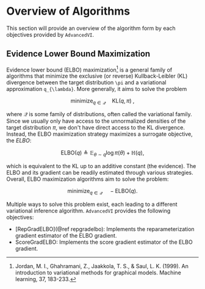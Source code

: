 
# Overview of Algorithms

This section will provide an overview of the algorithm form by each objectives provided by `AdvancedVI`.

## Evidence Lower Bound Maximization

Evidence lower bound (ELBO) maximization[^JGJS1999] is a general family of algorithms that minimize the exclusive (or reverse) Kullback-Leibler (KL) divergence between the target distribution ``\pi`` and a variational approximation ``q_{\lambda}``.
More generally, it aims to solve the problem

```math
  \mathrm{minimize}_{q \in \mathcal{Q}}\quad \mathrm{KL}\left(q, \pi\right) \; ,
```

where $\mathcal{Q}$ is some family of distributions, often called the variational family.
Since we usually only have access to the unnormalized densities of the target distribution $\pi$, we don't have direct access to the KL divergence.
Instead, the ELBO maximization strategy maximizes a surrogate objective, the *ELBO*:

```math
  \mathrm{ELBO}\left(q\right) \triangleq \mathbb{E}_{\theta \sim q} \log \pi\left(\theta\right) + \mathbb{H}\left(q\right),
```

which is equivalent to the KL up to an additive constant (the evidence).
The ELBO and its gradient can be readily estimated through various strategies.
Overall, ELBO maximization algorithms aim to solve the problem:

```math
  \mathrm{minimize}_{q \in \mathcal{Q}}\quad -\mathrm{ELBO}\left(q\right).
```

Multiple ways to solve this problem exist, each leading to a different variational inference algorithm. `AdvancedVI` provides the following objectives:

  - [RepGradELBO](@ref repgradelbo): Implements the reparameterization gradient estimator of the ELBO gradient.
  - ScoreGradELBO: Implements the score gradient estimator of the ELBO gradient.

[^JGJS1999]: Jordan, M. I., Ghahramani, Z., Jaakkola, T. S., & Saul, L. K. (1999). An introduction to variational methods for graphical models. Machine learning, 37, 183-233.

